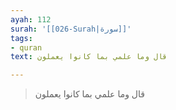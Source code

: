 ```yaml
---
ayah: 112
surah: '[[026-Surah|سورة]]'
tags:
- quran
text: قال وما علمي بما كانوا يعملون

---
```

> قال وما علمي بما كانوا يعملون
